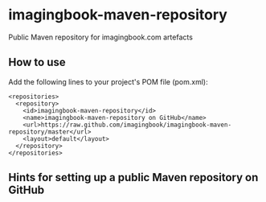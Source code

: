 # imagingbook-maven-repository
Public Maven repository for imagingbook.com artefacts

## How to use

Add the following lines to your project's POM file (pom.xml):

````
<repositories>   
  <repository>      
    <id>imagingbook-maven-repository</id>
    <name>imagingbook-maven-repository on GitHub</name>
    <url>https://raw.github.com/imagingbook/imagingbook-maven-repository/master</url>
    <layout>default</layout>
  </repository>
</repositories>
````

## Hints for setting up a public Maven repository on GitHub


